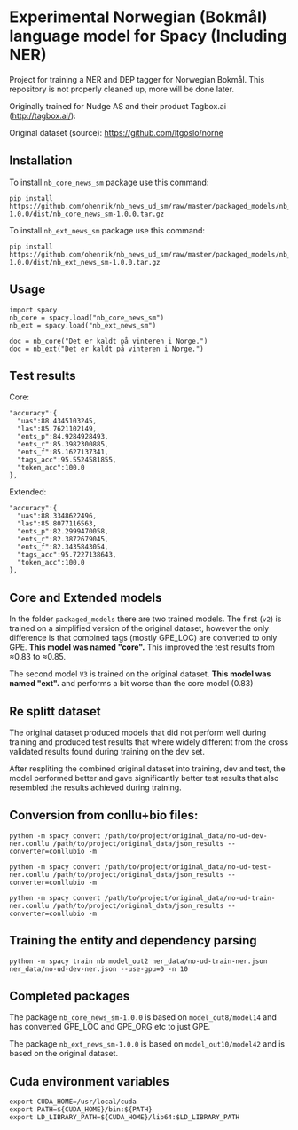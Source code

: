 # Experimental Norwegian (Bokmål) language model for Spacy (Including NER)

Project for training a NER and DEP tagger for Norwegian Bokmål.
This repository is not properly cleaned up, more will be done later.

Originally trained for Nudge AS and their product Tagbox.ai (http://tagbox.ai/):

Original dataset (source):
https://github.com/ltgoslo/norne


## Installation

To install `nb_core_news_sm` package use this command:

    pip install https://github.com/ohenrik/nb_news_ud_sm/raw/master/packaged_models/nb_core_sm_v2/nb_core_news_sm-1.0.0/dist/nb_core_news_sm-1.0.0.tar.gz

To install `nb_ext_news_sm` package use this command:

    pip install https://github.com/ohenrik/nb_news_ud_sm/raw/master/packaged_models/nb_core_sm_v3/nb_ext_news_sm-1.0.0/dist/nb_ext_news_sm-1.0.0.tar.gz

## Usage

    import spacy
    nb_core = spacy.load("nb_core_news_sm")
    nb_ext = spacy.load("nb_ext_news_sm")

    doc = nb_core("Det er kaldt på vinteren i Norge.")
    doc = nb_ext("Det er kaldt på vinteren i Norge.")

## Test results

Core:

    "accuracy":{
      "uas":88.4345103245,
      "las":85.7621102149,
      "ents_p":84.9284928493,
      "ents_r":85.3982300885,
      "ents_f":85.1627137341,
      "tags_acc":95.5524581855,
      "token_acc":100.0
    },

Extended:

    "accuracy":{
      "uas":88.3348622496,
      "las":85.8077116563,
      "ents_p":82.2999470058,
      "ents_r":82.3872679045,
      "ents_f":82.3435843054,
      "tags_acc":95.7227138643,
      "token_acc":100.0
    },

## Core and Extended models

In the folder `packaged_models` there are two trained models. The first (`v2`)
is trained on a simplified version of the original dataset, however the only
difference is that combined tags (mostly GPE_LOC) are converted to only GPE.
**This model was named "core".** This improved the test results from ≈0.83 to ≈0.85.

The second model `V3` is trained on the original dataset.
**This model was named "ext".** and performs a bit worse than the core model (0.83)

## Re splitt dataset

The original dataset produced models that did not perform well during training
and produced test results that where widely different from the
cross validated results found during training on the dev set.

After respliting the combined original dataset into training, dev and test,
the model performed better and gave significantly better test results that also
resembled the results achieved during training.

## Conversion from conllu+bio files:

```
python -m spacy convert /path/to/project/original_data/no-ud-dev-ner.conllu /path/to/project/original_data/json_results --converter=conllubio -m

python -m spacy convert /path/to/project/original_data/no-ud-test-ner.conllu /path/to/project/original_data/json_results --converter=conllubio -m

python -m spacy convert /path/to/project/original_data/no-ud-train-ner.conllu /path/to/project/original_data/json_results --converter=conllubio -m
```



## Training the entity and dependency parsing

`python -m spacy train nb model_out2 ner_data/no-ud-train-ner.json ner_data/no-ud-dev-ner.json --use-gpu=0 -n 10`


## Completed packages

The package `nb_core_news_sm-1.0.0` is based on `model_out8/model14` and has
converted GPE_LOC and GPE_ORG etc to just GPE.

The package `nb_ext_news_sm-1.0.0` is based on `model_out10/model42` and
is based on the original dataset.

## Cuda environment variables

```
export CUDA_HOME=/usr/local/cuda
export PATH=${CUDA_HOME}/bin:${PATH}
export LD_LIBRARY_PATH=${CUDA_HOME}/lib64:$LD_LIBRARY_PATH
```
